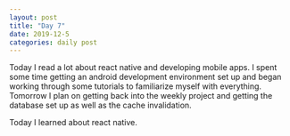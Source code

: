 ```yaml
---
layout: post
title: "Day 7"
date: 2019-12-5
categories: daily post
---
```


Today I read a lot about react native and developing mobile apps. I spent some time getting an android development environment set up and began working through some tutorials to familiarize myself with everything. Tomorrow I plan on getting back into the weekly project and getting the database set up as well as the cache invalidation.

Today I learned about react native.
